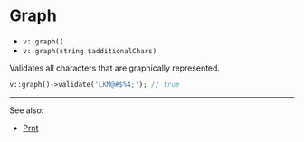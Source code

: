# Graph

- `v::graph()`
- `v::graph(string $additionalChars)`

Validates all characters that are graphically represented.

```php
v::graph()->validate('LKM@#$%4;'); // true
```

***
See also:

  * [Prnt](Prnt.md)
